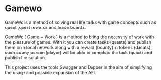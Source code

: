 # Gamewo

GameWo is a method of solving real life tasks with game concepts such as quest ,quest rewards and leaderboards.

GameWo ( Game + Work ) is a method to bring the necessity of work with the pleasure of games.
With it you can create tasks (quests) and publish them on a local network along with a reward (bounty) in tokens (ducats),
such as any person (player) will be able to complete the task (quest) and publish the solution.

This project uses the tools Swagger and Dapper in the aim of simplifying the usage and possible expansion of the API.
